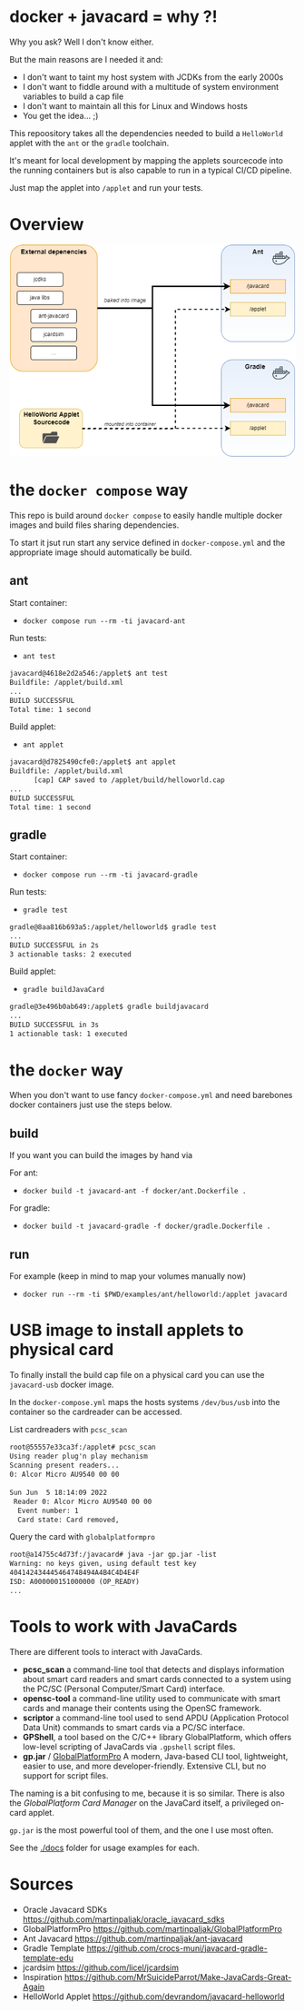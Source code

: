 # docker + javacard = why ?!

Why you ask? Well I don't know either.

But the main reasons are I needed it and:
* I don't want to taint my host system with JCDKs from the early 2000s
* I don't want to fiddle around with a multitude of system environment variables to build a cap file
* I don't want to maintain all this for Linux and Windows hosts
* You get the idea... ;)



This repoository takes all the dependencies needed to build a `HelloWorld` applet
with the `ant` or the `gradle` toolchain.

It's meant for local development by mapping the applets sourcecode into the
running containers but is also capable to run in a typical CI/CD pipeline.

Just map the applet into `/applet` and run your tests.


# Overview

![docker container overview](.github/docker-overview.png)



# the `docker compose` way

This repo is build around `docker compose` to easily handle multiple docker images and build files sharing dependencies.

To start it jsut run start any service defined in `docker-compose.yml` and 
the appropriate image should automatically be build.

## ant

Start container:
* `docker compose run --rm -ti javacard-ant`

Run tests:
* `ant test`

```
javacard@4618e2d2a546:/applet$ ant test
Buildfile: /applet/build.xml
...
BUILD SUCCESSFUL
Total time: 1 second
```
Build applet:
* `ant applet`

```
javacard@d7825490cfe0:/applet$ ant applet
Buildfile: /applet/build.xml
      [cap] CAP saved to /applet/build/helloworld.cap
...
BUILD SUCCESSFUL
Total time: 1 second
```

## gradle 

Start container:
* `docker compose run --rm -ti javacard-gradle`

Run tests:
* `gradle test`

```
gradle@8aa816b693a5:/applet/helloworld$ gradle test
...
BUILD SUCCESSFUL in 2s
3 actionable tasks: 2 executed
```
Build applet:
* `gradle buildJavaCard`

```
gradle@3e496b0ab649:/applet$ gradle buildjavacard
...
BUILD SUCCESSFUL in 3s
1 actionable task: 1 executed
```


# the `docker` way

When you don't want to use fancy `docker-compose.yml` and need barebones docker containers just use the steps below.

## build
If you want you can build the images by hand via

For ant:
* `docker build -t javacard-ant -f docker/ant.Dockerfile .`

For gradle:
* `docker build -t javacard-gradle -f docker/gradle.Dockerfile .`

## run

For example (keep in mind to map your volumes manually now)
* `docker run --rm -ti $PWD/examples/ant/helloworld:/applet javacard`


# USB image to install applets to physical card

To finally install the build cap file on a physical card 
you can use the `javacard-usb` docker image.

In the `docker-compose.yml` maps the hosts systems `/dev/bus/usb`
into the container so the cardreader can be accessed.



List cardreaders with `pcsc_scan`
```
root@55557e33ca3f:/applet# pcsc_scan 
Using reader plug'n play mechanism
Scanning present readers...
0: Alcor Micro AU9540 00 00
 
Sun Jun  5 18:14:09 2022
 Reader 0: Alcor Micro AU9540 00 00
  Event number: 1
  Card state: Card removed, 
```


Query the card with `globalplatformpro`
```
root@a14755c4d73f:/javacard# java -jar gp.jar -list
Warning: no keys given, using default test key 404142434445464748494A4B4C4D4E4F
ISD: A000000151000000 (OP_READY)
...
```

# Tools to work with JavaCards

There are different tools to interact with JavaCards.

- **pcsc_scan**
  a command-line tool that detects and displays information about smart card readers
  and smart cards connected to a system using the PC/SC (Personal Computer/Smart Card) interface.
- **opensc-tool**
  a command-line utility used to communicate with smart cards and manage
  their contents using the OpenSC framework.
- **scriptor**
  a command-line tool used to send APDU (Application Protocol Data Unit) commands
  to smart cards via a PC/SC interface.
- **GPShell**, a tool based on the C/C++ library GlobalPlatform,
  which offers low-level scripting of JavaCards via `.gpshell` script files.
- **gp.jar** / [GlobalPlatformPro](https://github.com/martinpaljak/GlobalPlatformPro)
  A modern, Java-based CLI tool, lightweight, easier to use, and more developer-friendly.
  Extensive CLI, but no support for script files.

The naming is a bit confusing to me, because it is so similar.
There is also the *GlobalPlatform Card Manager* on the JavaCard itself,
a privileged on-card applet.

`gp.jar` is the most powerful tool of them, and the one I use most often.

See the [./docs](./docs) folder for usage examples for each.

# Sources

* Oracle Javacard SDKs  https://github.com/martinpaljak/oracle_javacard_sdks
* GlobalPlatformPro https://github.com/martinpaljak/GlobalPlatformPro
* Ant Javacard https://github.com/martinpaljak/ant-javacard
* Gradle Template https://github.com/crocs-muni/javacard-gradle-template-edu
* jcardsim https://github.com/licel/jcardsim
* Inspiration https://github.com/MrSuicideParrot/Make-JavaCards-Great-Again
* HelloWorld Applet https://github.com/devrandom/javacard-helloworld

